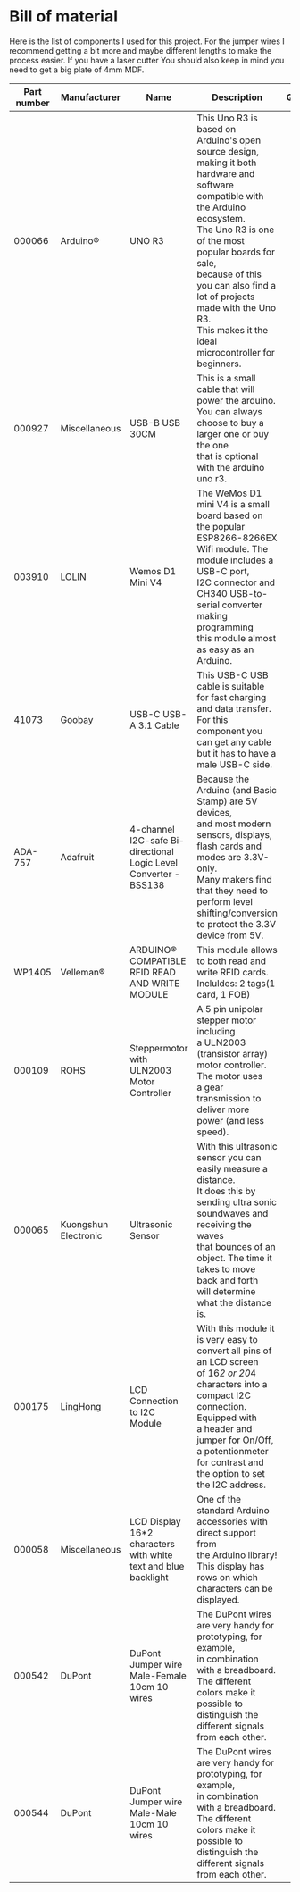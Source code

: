 # Bill of material
Here is the list of components I used for this project. For the jumper wires I recommend getting a bit more and maybe different lengths to make the process easier. If you have a laser cutter You should also keep in mind you need to get a big plate of 4mm MDF.

| **Part number** | **Manufacturer** | **Name** | **Description** | **Quantity** | **Cost** | **Link** |
|---|---|---|-------------------------------------------|:-:|:-:|---|
| 000066          | Arduino®             | UNO R3                                                               | This Uno R3 is based on Arduino's open source design,<br> making it both hardware and software compatible with the Arduino ecosystem.<br> The Uno R3 is one of the most popular boards for sale,<br> because of this you can also find a lot of projects made with the Uno R3.<br> This makes it the ideal microcontroller for beginners. |       1      |     €12,50    |                           [Buy](https://www.tinytronics.nl/shop/nl/development-boards/microcontroller-boards/arduino-compatible/uno-r3-met-usb-kabel)                           |
| 000927          | Miscellaneous        | USB-B USB 30CM                                                       | This is a small cable that will power the arduino.<br> You can always choose to buy a larger one or buy the one<br> that is optional with the arduino uno r3.                                                                                                                                                                             |       1      | €0,50 or €1,- |                                [Buy](https://www.tinytronics.nl/shop/nl/kabels-en-connectoren/kabels-en-adapters/usb/usb-b/usb-b-usb-kabel-30cm)                                |
| 003910          | LOLIN                | Wemos D1 Mini V4                                                     | The WeMos D1 mini V4 is a small board based on the popular<br> ESP8266-8266EX Wifi module. The module includes a USB-C port,<br> I2C connector and CH340 USB-to-serial converter making programming<br> this module almost as easy as an Arduino.                                                                                         |       1      |     €7,00     |                           [Buy](https://www.tinytronics.nl/shop/nl/development-boards/microcontroller-boards/met-wi-fi/wemos-d1-mini-v4-esp8266-ch340)                          |
| 41073           | Goobay               | USB-C USB-A 3.1 Cable                                                | This USB-C USB cable is suitable for fast charging and data transfer.<br> For this component you can get any cable but it has to have a male USB-C side.<br>                                                                                                                                                                              |       1      |     €5,00     |                   [Buy](https://www.tinytronics.nl/shop/en/cables-and-connectors/cables-and-adapters/usb/usb-c/goobay-41073-usb-c-usb-3.1-cable-0.5m-3a-black)                  |
| ADA-757         | Adafruit             | 4-channel I2C-safe Bi-directional<br> Logic Level Converter - BSS138 | Because the Arduino (and Basic Stamp) are 5V devices,<br> and most modern sensors, displays, flash cards and modes are 3.3V-only.<br> Many makers find that they need to perform level shifting/conversion<br> to protect the 3.3V device from 5V.                                                                                        |       1      |     €4.75     | [Buy](https://www.kiwi-electronics.com/en/4-channel-i2c-safe-bi-directional-logic-level-converter-bss138-837)                                                                   |
| WP1405          | Velleman®            | ARDUINO® COMPATIBLE<br> RFID READ AND WRITE MODULE                   | This module allows to both read and write RFID cards.<br> Incluldes: 2 tags(1 card, 1 FOB)                                                                                                                                                                                                                                                |       1      |     €12,90    | [Buy](https://whadda.com/product/arduino-compatible-rfid-read-and-write-module-wpi405/)                                                                                         |
| 000109          | ROHS                 | Steppermotor with<br> ULN2003 Motor Controller                       | A 5 pin unipolar stepper motor including<br> a ULN2003 (transistor array) motor controller. The motor uses<br> a gear transmission to deliver more power (and less speed).                                                                                                                                                                |       1      |     €4,00     | [Buy](https://www.tinytronics.nl/shop/en/mechanics-and-actuators/motors/stepper-motors/stepper-motor-with-uln2003-motor-controller)                                             |
| 000065          | Kuongshun Electronic | Ultrasonic Sensor                                                    | With this ultrasonic sensor you can easily measure a distance.<br> It does this by sending ultra sonic soundwaves and receiving the waves<br> that bounces of an object. The time it takes to move back and forth<br> will determine what the distance is.                                                                                |       1      |     €3,00     | [Buy](https://www.tinytronics.nl/shop/en/sensors/distance/ultrasonic-sensor-hc-sr04)                                                                                            |
| 000175          | LingHong             | LCD Connection to I2C Module                                         | With this module it is very easy to convert all pins of an LCD screen<br> of 16*2 or 20*4 characters into a compact I2C connection. Equipped with<br> a header and jumper for On/Off, a potentionmeter for contrast and<br> the option to set the I2C address.                                                                            |       1      |     €3,00     | [Buy](https://www.tinytronics.nl/shop/en/communication-and-signals/io-converters/lcd-connection-to-i2c-module)                                                                  |
| 000058          | Miscellaneous        | LCD Display 16*2 characters<br> with white text and blue backlight   | One of the standard Arduino accessories with direct support from<br> the Arduino library! This display has rows on which characters can be displayed.                                                                                                                                                                                     |       1      |     €4,00     | [Buy](https://www.tinytronics.nl/shop/en/displays/lcd/lcd-display-16*2-characters-with-white-text-and-blue-backlight)                                                           |
| 000542          | DuPont               | DuPont Jumper wire Male-Female 10cm 10 wires                         | The DuPont wires are very handy for prototyping, for example,<br> in combination with a breadboard. The different colors make it possible to<br> distinguish the different signals from each other.                                                                                                                                       |       2      |     €1,00     | [Buy](https://www.tinytronics.nl/shop/en/cables-and-connectors/cables-and-adapters/prototyping-wires/dupont-compatible-and-jumper/dupont-jumper-wire-male-female-10cm-10-wires) |
| 000544          | DuPont               | DuPont Jumper wire Male-Male 10cm 10 wires                           | The DuPont wires are very handy for prototyping, for example,<br> in combination with a breadboard. The different colors make it possible to<br> distinguish the different signals from each other.                                                                                                                                       |       1      |     €0,50     | [Buy](https://www.tinytronics.nl/shop/en/cables-and-connectors/cables-and-adapters/prototyping-wires/dupont-compatible-and-jumper/dupont-jumper-wire-male-male-10cm-10-wires)   |
